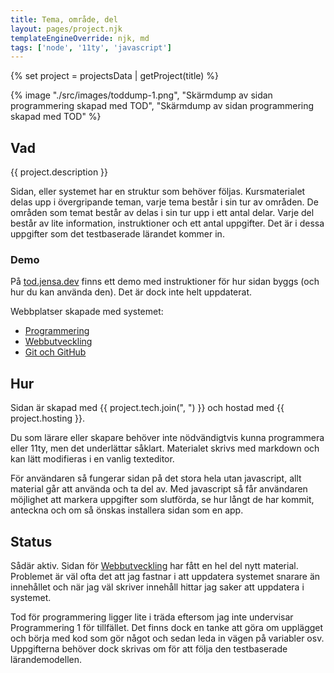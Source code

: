 ```yaml
---
title: Tema, område, del
layout: pages/project.njk
templateEngineOverride: njk, md
tags: ['node', '11ty', 'javascript']
---
```


{% set project = projectsData | getProject(title) %}

{% image "./src/images/toddump-1.png", "Skärmdump av sidan programmering skapad med TOD",  "Skärmdump av sidan programmering skapad med TOD" %}

## Vad

{{ project.description }}

Sidan, eller systemet har en struktur som behöver följas. Kursmaterialet delas upp i övergripande teman, varje tema består i sin tur av områden. De områden som temat består av delas i sin tur upp i ett antal delar. Varje del består av lite information, instruktioner och ett antal uppgifter. Det är i dessa uppgifter som det testbaserade lärandet kommer in.

### Demo

På [tod.jensa.dev](https://tod.jensa.dev) finns ett demo med instruktioner för hur sidan byggs (och hur du kan använda den). Det är dock inte helt uppdaterat.

Webbplatser skapade med systemet:

-   [Programmering](https://programmering.jensa.xyz/)
-   [Webbutveckling](https://webbutveckling.jensa.dev/)
-   [Git och GitHub](https://git.jensa.dev/)

## Hur

Sidan är skapad med {{ project.tech.join(", ") }} och hostad med {{ project.hosting }}.

Du som lärare eller skapare behöver inte nödvändigtvis kunna programmera eller 11ty, men det underlättar såklart. Materialet skrivs med markdown och kan lätt modifieras i en vanlig texteditor.

För användaren så fungerar sidan på det stora hela utan javascript, allt material går att använda och ta del av. Med javascript så får användaren möjlighet att markera uppgifter som slutförda, se hur långt de har kommit, anteckna och om så önskas installera sidan som en app.

## Status

Sådär aktiv. Sidan för [Webbutveckling](https://webbutveckling.jensa.dev) har fått en hel del nytt material. Problemet är väl ofta det att jag fastnar i att uppdatera systemet snarare än innehållet och när jag väl skriver innehåll hittar jag saker att uppdatera i systemet.

Tod för programmering ligger lite i träda eftersom jag inte undervisar Programmering 1 för tillfället. Det finns dock en tanke att göra om upplägget och börja med kod som gör något och sedan leda in vägen på variabler osv.
Uppgifterna behöver dock skrivas om för att följa den testbaserade lärandemodellen.
